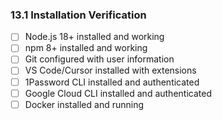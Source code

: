 ### 13.1 Installation Verification

- [ ] Node.js 18+ installed and working
- [ ] npm 8+ installed and working
- [ ] Git configured with user information
- [ ] VS Code/Cursor installed with extensions
- [ ] 1Password CLI installed and authenticated
- [ ] Google Cloud CLI installed and authenticated
- [ ] Docker installed and running
